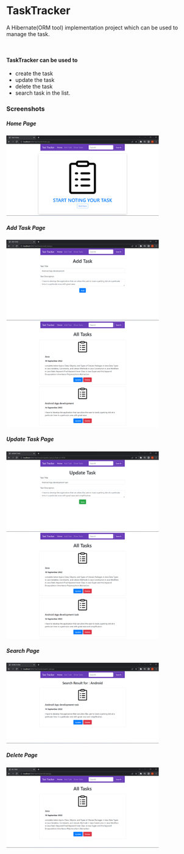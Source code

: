 # TaskTracker
<p>A Hibernate(ORM tool) implementation project which can be used to manage the task.<p/>
<br/>

<h4>TaskTracker can be used to</h4>
<ul>
  <li>create the task</li>
  <li>update the task</li>
  <li>delete the task</li>
  <li>search task in the list.</li>
</ul>

<h3>Screenshots</h3>
<div>
  <h5>Home Page</h5>
      <img src="/screenshots/Picture1.png" width="400" title="Home_Page">
</div>

<div>
  <h5>Add Task Page</h5>
      <img src="/screenshots/Picture2.png" width="400" title="Add_Task">
      <br/>
      <img src="/screenshots/Picture3.png" width="400" title="Add_Task">
</div>

<div>
  <h5>Update Task Page</h5>
      <img src="/screenshots/Picture4.png" width="400" title="Update_Task">
      <br/>
      <img src="/screenshots/Picture5.png" width="400" title="Update_Task">
</div>
<div>
  <h5>Search Page</h5>
      <img src="/screenshots/Picture6.png" width="400" title="Search_Page">
</div>

<div>
  <h5>Delete Page</h5>
      <img src="/screenshots/Picture7.png" width="400" title="Delete_Page">
</div>
